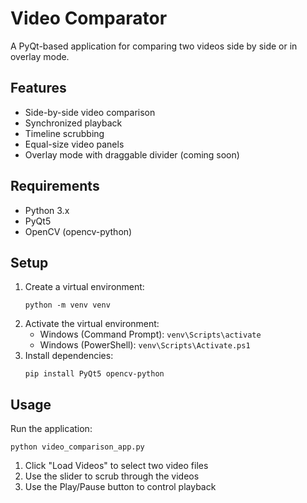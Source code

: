 # Video Comparator

A PyQt-based application for comparing two videos side by side or in overlay mode.

## Features
- Side-by-side video comparison
- Synchronized playback
- Timeline scrubbing
- Equal-size video panels
- Overlay mode with draggable divider (coming soon)

## Requirements
- Python 3.x
- PyQt5
- OpenCV (opencv-python)

## Setup
1. Create a virtual environment:
   ```
   python -m venv venv
   ```
2. Activate the virtual environment:
   - Windows (Command Prompt): `venv\Scripts\activate`
   - Windows (PowerShell): `venv\Scripts\Activate.ps1`
3. Install dependencies:
   ```
   pip install PyQt5 opencv-python
   ```

## Usage
Run the application:
```
python video_comparison_app.py
```
1. Click "Load Videos" to select two video files
2. Use the slider to scrub through the videos
3. Use the Play/Pause button to control playback 